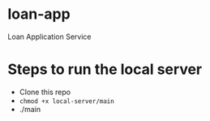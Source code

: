 # loan-app
Loan Application Service

# Steps to run the local server

- Clone this repo
- `chmod +x local-server/main`
- ./main
